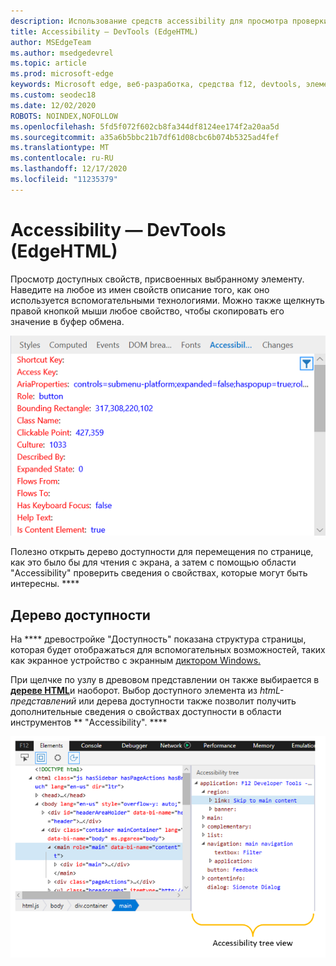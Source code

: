 ```yaml
---
description: Использование средств accessibility для просмотра проверки и тестирования доступности страницы
title: Accessibility — DevTools (EdgeHTML)
author: MSEdgeTeam
ms.author: msedgedevrel
ms.topic: article
ms.prod: microsoft-edge
keywords: Microsoft edge, веб-разработка, средства f12, devtools, элементы, доступность
ms.custom: seodec18
ms.date: 12/02/2020
ROBOTS: NOINDEX,NOFOLLOW
ms.openlocfilehash: 5fd5f072f602cb8fa344df8124ee174f2a20aa5d
ms.sourcegitcommit: a35a6b5bbc21b7df61d08cbc6b074b5325ad4fef
ms.translationtype: MT
ms.contentlocale: ru-RU
ms.lasthandoff: 12/17/2020
ms.locfileid: "11235379"
---
```

# Accessibility — DevTools (EdgeHTML)  

Просмотр доступных свойств, присвоенных выбранному элементу. Наведите на любое из имен свойств описание того, как оно используется вспомогательными технологиями. Можно также щелкнуть правой кнопкой мыши любое свойство, чтобы скопировать его значение в буфер обмена.

![Области доступности](../media/elements_accessibility.png)

Полезно открыть дерево доступности для перемещения по странице, как это было бы для чтения с экрана, а затем с помощью области "Accessibility" проверить сведения о свойствах, которые могут быть интересны. [](#accessibility-tree) ****

## Дерево доступности  

На **** древостройке "Доступность" показана структура страницы, которая будет отображаться для вспомогательных возможностей, таких как экранное устройство с экранным [диктором Windows.](https://support.microsoft.com/help/22798/windows-10-narrator-get-started)

При щелчке по узлу в древовом представлении он также выбирается в [**дереве HTML**](../elements.md#html-tree-view)и наоборот. Выбор доступного элемента из *htmL-представлений* или дерева доступности также позволит получить дополнительные сведения о свойствах доступности в области инструментов ** "Accessibility". **** 

![Представление дерева доступности](../media/elements_accessibility_tree.png)

<!--  Here are further resources on [Accessibility with Microsoft Edge](../../accessibility.md).  -->  
